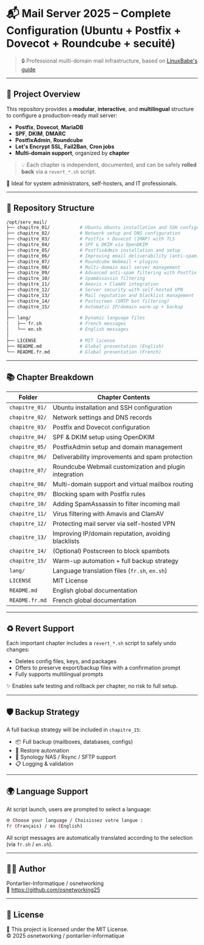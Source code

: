 # 📬 Mail Server 2025 – Complete Configuration (Ubuntu + Postfix + Dovecot + Roundcube + secuité)

> 🔒 Professional multi-domain mail infrastructure, based on [LinuxBabe's guide](https://www.linuxbabe.com)

---

## 🔧 Project Overview

This repository provides a **modular**, **interactive**, and **multilingual** structure to configure a production-ready mail server:

- **Postfix**, **Dovecot**, **MariaDB**
- **SPF**, **DKIM**, **DMARC**
- **PostfixAdmin**, **Roundcube**
- **Let's Encrypt SSL**, **Fail2Ban**, **Cron jobs**
- **Multi-domain support**, organized by **chapter**

> 💡 Each chapter is independent, documented, and can be safely **rolled back** via a `revert_*.sh` script.

🧰 Ideal for system administrators, self-hosters, and IT professionals.

---

## 📁 Repository Structure

```bash
/opt/serv_mail/
├── chapitre_01/           # Ubuntu Ubuntu installation and SSH configuration 
├── chapitre_02/           # Network setup and DNS configuration
├── chapitre_03/           # Postfix + Dovecot (IMAP) with TLS
├── chapitre_04/           # SPF & DKIM via OpenDKIM
├── chapitre_05/           # PostfixAdmin installation and setup
├── chapitre_06/           # Improving email deliverability (anti-spam)
├── chapitre_07/           # Roundcube Webmail + plugins
├── chapitre_08/           # Multi-domain mail server management
├── chapitre_09/           # Advanced anti-spam filtering with Postfix
├── chapitre_10/           # SpamAssassin filtering
├── chapitre_11/           # Amavis + ClamAV integration
├── chapitre_12/           # Server security with self-hosted VPN
├── chapitre_13/           # Mail reputation and blacklist management
├── chapitre_14/           # Postscreen (SMTP bot filtering)
├── chapitre_15/           # Automatic IP/domain warm-up + backup
│
├── lang/                  # Dynamic language files
│   ├── fr.sh              # French messages
│   └── en.sh              # English messages
│
├── LICENSE                # MIT license
├── README.md              # Global presentation (English)
└── README.fr.md           # Global presentation (French)
```

---

## 📚 Chapter Breakdown

| Folder         | Chapter Contents                                                  |
|----------------|--------------------------------------------------------------------|
| `chapitre_01/` | Ubuntu installation and SSH configuration                          |
| `chapitre_02/` | Network settings and DNS records                                   |
| `chapitre_03/` | Postfix and Dovecot configuration                                  |
| `chapitre_04/` | SPF & DKIM setup using OpenDKIM                                   |
| `chapitre_05/` | PostfixAdmin setup and domain management                           |
| `chapitre_06/` | Deliverability improvements and spam protection                    |
| `chapitre_07/` | Roundcube Webmail customization and plugin integration             |
| `chapitre_08/` | Multi-domain support and virtual mailbox routing                   |
| `chapitre_09/` | Blocking spam with Postfix rules                                   |
| `chapitre_10/` | Adding SpamAssassin to filter incoming mail                        |
| `chapitre_11/` | Virus filtering with Amavis and ClamAV                             |
| `chapitre_12/` | Protecting mail server via self-hosted VPN                         |
| `chapitre_13/` | Improving IP/domain reputation, avoiding blacklists                |
| `chapitre_14/` | (Optional) Postscreen to block spambots                            |
| `chapitre_15/` | Warm-up automation + full backup strategy                          |
| `lang/`        | Language translation files (`fr.sh`, `en.sh`)                      |
| `LICENSE`      | MIT License                                                        |
| `README.md`    | English global documentation                                       |
| `README.fr.md` | French global documentation                                        |

---

## ♻️ Revert Support

Each important chapter includes a `revert_*.sh` script to safely undo changes:

- Deletes config files, keys, and packages
- Offers to preserve export/backup files with a confirmation prompt
- Fully supports multilingual prompts

✨ Enables safe testing and rollback per chapter, no risk to full setup.

---

## 🛡️ Backup Strategy

A full backup strategy will be included in `chapitre_15`:

- 📦 Full backup (mailboxes, databases, configs)
- 🔄 Restore automation
- 🔗 Synology NAS / Rsync / SFTP support
- 📋 Logging & validation

---

## 🌍 Language Support

At script launch, users are prompted to select a language:

```bash
🌐 Choose your language / Choisissez votre langue :
fr (Français) / en (English)
```

All script messages are automatically translated according to the selection (via `fr.sh` / `en.sh`).

---

## 🧑‍💻 Author

Pontarlier-Informatique / osnetworking  
🔗 https://github.com/osnetworking25

---

## 🪪 License

📝 This project is licensed under the MIT License.  
© 2025 osnetworking / pontarlier-informatique
